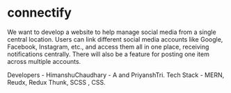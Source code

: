 # connectify
We want to develop a website to help manage social media from a single central location. Users can link different social media accounts like Google, Facebook, Instagram, etc., and access them all in one place, receiving notifications centrally. There will also be a feature for posting one item across multiple accounts.

Developers - HimanshuChaudhary - A and PriyanshTri.
Tech Stack - MERN, Reudx, Redux Thunk, SCSS , CSS.
